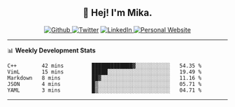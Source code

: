<h2 align="center">👋 Hej! I'm Mika.</h2>
<p align="center">
  <a 
    href="https://github.com/jonas-mika" 
    target="_blank">
    <img 
      alt="Github" 
      src="https://img.shields.io/badge/GitHub-%2312100E.svg?&style=for-the-badge&logo=Github&logoColor=white"
    />
  </a> 
  <a href="https://www.instagram.com/mikasenghaas/" target="_blank"><img alt="Twitter" src="https://img.shields.io/badge/instagram-%231DA1F2.svg?&style=for-the-badge&logo=instagram&logoColor=white&color=red" /></a> 
  <a 
    href="https://www.linkedin.com/in/jonas-mika-senghaas/" 
    target="_blank">
    <img 
      alt="LinkedIn" 
      src="https://img.shields.io/badge/linkedin-%230077B5.svg?&style=for-the-badge&logo=linkedin&logoColor=white" 
    />
  </a> 
  <a 
    href="http://jonas-mika.de/" 
    target="_blank">
    <img 
      alt="Personal Website" 
      src="https://img.shields.io/endpoint?url=https%3A%2F%2Fjonas-mika.herokuapp.com%2Fbadge&color=grey&labelColor=grey" 
    />
  </a> 
</p>

-------

📊 **Weekly Development Stats**
<!--START_SECTION:waka-->
```text
C++        42 mins         █████████████▓░░░░░░░░░░░   54.35 % 
VimL       15 mins         █████░░░░░░░░░░░░░░░░░░░░   19.49 % 
Markdown   8 mins          ██▓░░░░░░░░░░░░░░░░░░░░░░   11.16 % 
JSON       4 mins          █▒░░░░░░░░░░░░░░░░░░░░░░░   05.71 % 
YAML       3 mins          █▒░░░░░░░░░░░░░░░░░░░░░░░   04.71 % 
```
<!--END_SECTION:waka-->

-------

